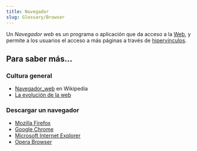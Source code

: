 ```yaml
---
title: Navegador
slug: Glossary/Browser
---
```


Un _Navegador web_ es un programa o aplicación que da acceso a la [Web](/es/docs/Glossary/World_Wide_Web), y permite a los usuarios el acceso a más páginas a través de [hipervínculos](/es/docs/Glossary/Hyperlink).

## Para saber más...

### Cultura general

- [Navegador_web](https://es.wikipedia.org/wiki/Navegador_web) en Wikipedia
- [La evolución de la web](http://www.evolutionoftheweb.com/)

### Descargar un navegador

- [Mozilla Firefox](https://www.mozilla.org/es-ES/firefox/features/)
- [Google Chrome](https://www.google.es/chrome/browser/desktop/index.html)
- [Microsoft Internet Explorer](https://www.microsoft.com/es-es/windows/microsoft-edge)
- [Opera Browser](http://www.opera.com/es)
